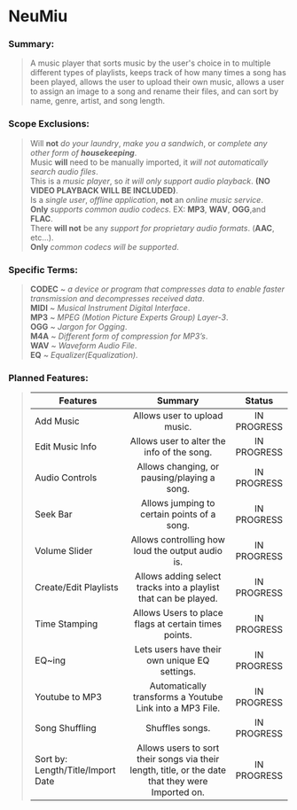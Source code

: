 # NeuMiu

### Summary:  
>A music player that sorts music by the user's choice in to multiple different types of playlists, keeps track of how many times a song has been played, allows the user to upload their own music, allows a user to assign an image to a song and rename their files, and can sort by name, genre, artist, and song length.

### Scope Exclusions:  
>Will __not__ _do your laundry_, _make you a sandwich_, or _complete any other form of __housekeeping___.  
>Music __will__ need to be manually imported, it _will not automatically search audio files_.  
>This is a _music player_, so _it will only support audio playback_. __(NO VIDEO PLAYBACK WILL BE INCLUDED)__.  
>Is a _single user_, _offline application_, __not__ an _online music service_.  
>__Only__ _supports common audio codecs_. EX: __MP3__, __WAV__, __OGG__,and __FLAC__.  
>There __will not__ be any _support for proprietary audio formats_. (__AAC__, etc…).  
>__Only__ _common codecs will be supported_.  

### Specific Terms:
>__CODEC__ ~ _a device or program that compresses data to enable faster transmission and decompresses received data_.  
>__MIDI__ ~ _Musical Instrument Digital Interface_.  
>__MP3__ ~ _MPEG (Motion Picture Experts Group) Layer-3_.  
>__OGG__ ~ _Jargon for Ogging_.  
>__M4A__ ~ _Different form of compression for MP3’s_.  
>__WAV__ ~ _Waveform Audio File_.  
>__EQ__ ~ _Equalizer(Equalization)_.

### Planned Features:  

>| Features | Summary | Status |
>| -------- |:-------:|:------:|
>| Add Music | Allows user to upload music. | IN PROGRESS |
>| Edit Music Info | Allows user to alter the info of the song. | IN PROGRESS |
>| Audio Controls | Allows changing, or pausing/playing a song. | IN PROGRESS |
>| Seek Bar | Allows jumping to certain points of a song. | IN PROGRESS |
>| Volume Slider | Allows controlling how loud the output audio is. | IN PROGRESS |
>| Create/Edit Playlists | Allows adding select tracks into a playlist that can be played. | IN PROGRESS |
>| Time Stamping | Allows Users to place flags at certain times points. | IN PROGRESS |
>| EQ~ing | Lets users have their own unique EQ settings. | IN PROGRESS |
>| Youtube to MP3 | Automatically transforms a Youtube Link into a MP3 File. | IN PROGRESS |
>| Song Shuffling | Shuffles songs. | IN PROGRESS |
>| Sort by: Length/Title/Import Date | Allows users to sort their songs via their length, title, or the date that they were Imported on. | IN PROGRESS |
